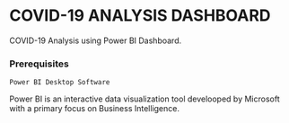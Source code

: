 # COVID-19 ANALYSIS DASHBOARD

COVID-19 Analysis using Power BI Dashboard.

### Prerequisites

```
Power BI Desktop Software
```
Power BI is an interactive data visualization tool develooped by Microsoft with a primary focus on Business Intelligence.
